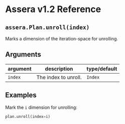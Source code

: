 [//]: # (Project: Assera)
[//]: # (Version: v1.2)

# Assera v1.2 Reference

## `assera.Plan.unroll(index)`
Marks a dimension of the iteration-space for unrolling.

## Arguments

argument | description | type/default
--- | --- | ---
`index` | The index to unroll. | `Index`

## Examples

Mark the `i` dimension for unrolling:

```python
plan.unroll(index=i)
```


<div style="page-break-after: always;"></div>
